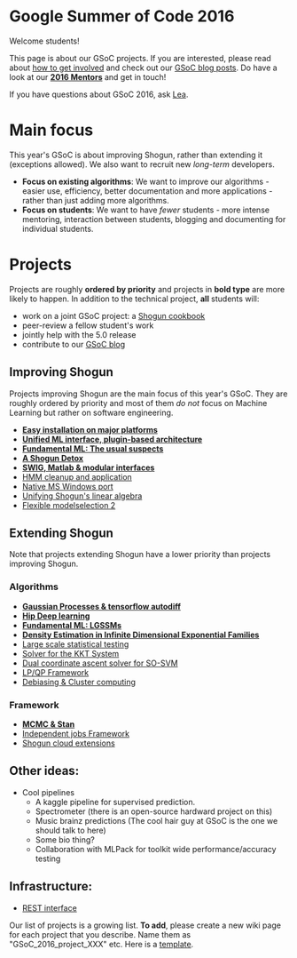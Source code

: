 # Google Summer of Code 2016
Welcome students! 

This page is about our GSoC projects. If you are interested, please read about [how to get involved](https://github.com/shogun-toolbox/shogun/wiki/Getting-involved) and check out our [GSoC blog posts](https://github.com/shogun-toolbox/shogun/wiki/GSoC-follow-up-blog-posts). 
Do have a look at our **[2016 Mentors](GSoC_2016_mentors_students)** and get in touch!


If you have questions about GSoC 2016, ask [Lea](https://github.com/shogun-toolbox/shogun/wiki/Lea-Goetz).

# Main focus
This year's GSoC is about improving Shogun, rather than extending it (exceptions allowed). We also want to recruit new *long-term* developers.

 * **Focus on existing algorithms**:
    We want to improve our algorithms - easier use, efficiency, better documentation and more applications - rather than just adding more algorithms.
 * **Focus on students**:
    We want to have *fewer* students - more intense mentoring, interaction between students, blogging and documenting for individual students.


# Projects
Projects are roughly **ordered by priority** and projects in **bold type** are more likely to happen. In addition to the technical project, **all** students will:

 * work on a joint GSoC project: a [Shogun cookbook](GSoC_2016_project_cookbook)
 * peer-review a fellow student's work
 * jointly help with the 5.0 release
 * contribute to our [GSoC blog](https://github.com/shogun-toolbox/shogun/wiki/GSoC-follow-up-blog-posts)

## Improving Shogun
Projects improving Shogun are the main focus of this year's GSoC. They are roughly ordered by priority and most of them *do not* focus on Machine Learning but rather on software engineering.

 * [**Easy installation on major platforms**](GSoC_2015_project_installation)
 * [**Unified ML interface, plugin-based architecture**](GSoC_2015_plugin)
 * [**Fundamental ML: The usual suspects**](GSoC_2016_project_fundamental_usual_suspects)
 * [**A Shogun Detox**](GSoC_2015_clean_up_infrastructure)
 * [**SWIG, Matlab & modular interfaces**](GSoC_2015_project_swig)
 * [HMM cleanup and application](GSoC_2015_project_hmms)
 * [Native MS Windows port](GSoC_2015_windows)
 * [Unifying Shogun's linear algebra](GSoC_2015_project_linalg)
 * [Flexible modelselection 2](GSoC_2015_project_modelselection)
 
## Extending Shogun
Note that projects extending Shogun have a lower priority than projects improving Shogun.

### Algorithms
 * [**Gaussian Processes & tensorflow autodiff**](GSoC_2016_project_large_gps)
 * [**Hip Deep learning**](GSoC_2015_project_deep_learning)
 * [**Fundamental ML: LGSSMs**](GSoC_2015_project_fundamental)
 * [**Density Estimation in Infinite Dimensional Exponential Families**](GSoC_2015_project_kernel_infinite_exponential)
 * [Large scale statistical testing](GSoC_2015_project_large_testing)
 * [Solver for the KKT System](GSoC_2015_project_kkt)
 * [Dual coordinate ascent solver for SO-SVM](GSoC_2015_project_dca_sosvm)
 * [LP/QP Framework](GSoC_2015_project_lpqp)
 * [Debiasing & Cluster computing](GSoC_2015_project_debiasing)


### Framework
 * [**MCMC & Stan**](GSoC_2015_project_MCMC_Stan)
 * [Independent jobs Framework](GSoC_2015_cluster_shogun)
 * [Shogun cloud extensions](GSoC_2015_cloud_shogun)


## Other ideas:
 * Cool pipelines
   * A kaggle pipeline for supervised prediction.
   * Spectrometer (there is an open-source hardward project on this)
   * Music brainz predictions (The cool hair guy at GSoC is the one we should talk to here)
   * Some bio thing?
   * Collaboration with MLPack for toolkit wide performance/accuracy testing


## Infrastructure:
 * [REST interface](GSoC_2015_project_rest)

Our list of projects is a growing list. **To add**, please create a new wiki page for each project that you describe. Name them as "GSoC_2016_project_XXX" etc. Here is a [template](GSoC_project_template).